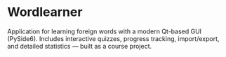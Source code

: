 # Wordlearner
Application for learning foreign words with a modern Qt-based GUI (PySide6). Includes interactive quizzes, progress tracking, import/export, and detailed statistics — built as a course project.
